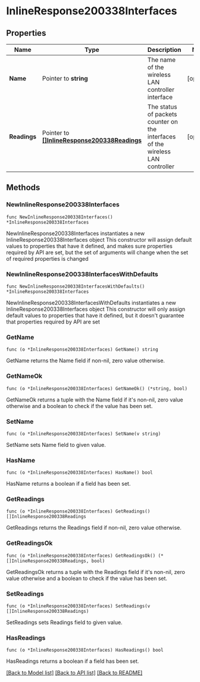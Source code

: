 # InlineResponse200338Interfaces

## Properties

Name | Type | Description | Notes
------------ | ------------- | ------------- | -------------
**Name** | Pointer to **string** | The name of the wireless LAN controller interface | [optional] 
**Readings** | Pointer to [**[]InlineResponse200338Readings**](InlineResponse200338Readings.md) | The status of packets counter on the interfaces of the wireless LAN controller | [optional] 

## Methods

### NewInlineResponse200338Interfaces

`func NewInlineResponse200338Interfaces() *InlineResponse200338Interfaces`

NewInlineResponse200338Interfaces instantiates a new InlineResponse200338Interfaces object
This constructor will assign default values to properties that have it defined,
and makes sure properties required by API are set, but the set of arguments
will change when the set of required properties is changed

### NewInlineResponse200338InterfacesWithDefaults

`func NewInlineResponse200338InterfacesWithDefaults() *InlineResponse200338Interfaces`

NewInlineResponse200338InterfacesWithDefaults instantiates a new InlineResponse200338Interfaces object
This constructor will only assign default values to properties that have it defined,
but it doesn't guarantee that properties required by API are set

### GetName

`func (o *InlineResponse200338Interfaces) GetName() string`

GetName returns the Name field if non-nil, zero value otherwise.

### GetNameOk

`func (o *InlineResponse200338Interfaces) GetNameOk() (*string, bool)`

GetNameOk returns a tuple with the Name field if it's non-nil, zero value otherwise
and a boolean to check if the value has been set.

### SetName

`func (o *InlineResponse200338Interfaces) SetName(v string)`

SetName sets Name field to given value.

### HasName

`func (o *InlineResponse200338Interfaces) HasName() bool`

HasName returns a boolean if a field has been set.

### GetReadings

`func (o *InlineResponse200338Interfaces) GetReadings() []InlineResponse200338Readings`

GetReadings returns the Readings field if non-nil, zero value otherwise.

### GetReadingsOk

`func (o *InlineResponse200338Interfaces) GetReadingsOk() (*[]InlineResponse200338Readings, bool)`

GetReadingsOk returns a tuple with the Readings field if it's non-nil, zero value otherwise
and a boolean to check if the value has been set.

### SetReadings

`func (o *InlineResponse200338Interfaces) SetReadings(v []InlineResponse200338Readings)`

SetReadings sets Readings field to given value.

### HasReadings

`func (o *InlineResponse200338Interfaces) HasReadings() bool`

HasReadings returns a boolean if a field has been set.


[[Back to Model list]](../README.md#documentation-for-models) [[Back to API list]](../README.md#documentation-for-api-endpoints) [[Back to README]](../README.md)


